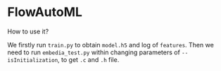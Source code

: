 # FlowAutoML

How to use it?

We firstly run `train.py` to obtain `model.h5` and log of `features`. 
Then we need to run `embedia_test.py` within changing parameters of `--isInitialization`, to get `.c` and `.h` file.
